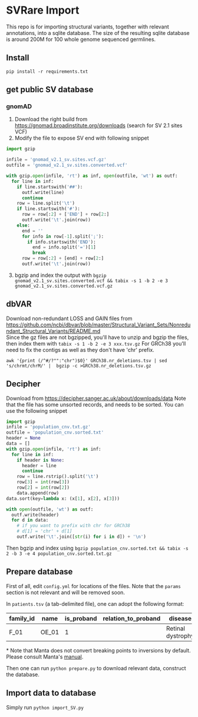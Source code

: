 # SVRare Import
This repo is for importing structural variants, together with relevant annotations, into a sqlite database. The size of the resulting sqlite database is around 200M for 100 whole genome sequenced germlines.

## Install
`pip install -r requirements.txt`

## get public SV database
### gnomAD
1. Download the right build from https://gnomad.broadinstitute.org/downloads (search for SV 2.1 sites VCF)
2. Modify the file to expose SV end with following snippet
```python
import gzip

infile = 'gnomad_v2.1_sv.sites.vcf.gz'
outfile = 'gnomad_v2.1_sv.sites.converted.vcf'

with gzip.open(infile, 'rt') as inf, open(outfile, 'wt') as outf:
  for line in inf:
    if line.startswith('##'):
      outf.write(line)
      continue
    row = line.split('\t')
    if line.startswith('#'):
      row = row[:2] + ['END'] + row[2:]
      outf.write('\t'.join(row))
    else:
      end = ''
      for info in row[-1].split(';'):
        if info.startswith('END'):
          end = info.split('=')[1]
          break
      row = row[:2] + [end] + row[2:]
      outf.write('\t'.join(row))
```
3. bgzip and index the output with `bgzip gnomad_v2.1_sv.sites.converted.vcf && tabix -s 1 -b 2 -e 3 gnomad_v2.1_sv.sites.converted.vcf.gz`

## dbVAR
Download non-redundant LOSS and GAIN files from https://github.com/ncbi/dbvar/blob/master/Structural_Variant_Sets/Nonredundant_Structural_Variants/README.md  
Since the gz files are not bgzipped, you'll have to unzip and bgzip the files, then index them with
`tabix -s 1 -b 2 -e 3 xxx.tsv.gz`
For GRCh38 you'll need to fix the contigs as well as they don't have 'chr' prefix.
```
awk '{print (/^#/?"":"chr")$0}' GRCh38.nr_deletions.tsv | sed 's/chrmt/chrM/' |  bgzip -c >GRCh38.nr_deletions.tsv.gz
```

## Decipher
Download from https://decipher.sanger.ac.uk/about/downloads/data
Note that the file has some unsorted records, and needs to be sorted. You can use the following snippet
```python
import gzip
infile = 'population_cnv.txt.gz'
outfile = 'population_cnv.sorted.txt'
header = None
data = []
with gzip.open(infile, 'rt') as inf:
  for line in inf:
    if header is None:
      header = line
      continue
    row = line.rstrip().split('\t')
    row[3] = int(row[3])
    row[2] = int(row[2])
    data.append(row)
data.sort(key=lambda x: (x[1], x[2], x[3]))

with open(outfile, 'wt') as outf:
  outf.write(header)
  for d in data:
    # if you want to prefix with chr for GRCh38
    # d[1] = 'chr' + d[1]
    outf.write('\t'.join([str(i) for i in d]) + '\n')
```
Then bgzip and index using `bgzip population_cnv.sorted.txt && tabix -s 2 -b 3 -e 4 population_cnv.sorted.txt.gz`

## Prepare database
First of all, edit `config.yml` for locations of the files. Note that the `params` section is not relevant and will be removed soon.

In `patients.tsv` (a tab-delimited file), one can adopt the following format:

| family_id | name | is_proband | relation_to_proband | disease | HPO | bam_path | canvas_path | manta_path | is_solved |
|---------|-------|------|------|------|------|------|------|------|------|
| F_01 | OE_01 | 1 | | Retinal dystrophy | HP:0000556,HP:0000505 | /path/to/bam/OE_01.bqsr.bam | /path/to/canvas.vcf.gz | /path/to/manta.vcf.gz* | 0

\* Note that Manta does not convert breaking points to inversions by default. Please consult Manta's [manual](https://github.com/Illumina/manta/blob/master/docs/userGuide/README.md#inversions).

Then one can run `python prepare.py` to download relevant data, construct the database.

## Import data to database

Simply run `python import_SV.py`
